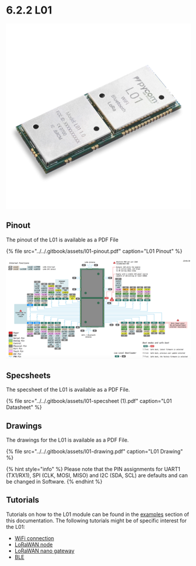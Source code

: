 # 6.2.2 L01

![](../../.gitbook/assets/l01%20%281%29.png)

## Pinout

The pinout of the L01 is available as a PDF File

{% file src="../../.gitbook/assets/l01-pinout.pdf" caption="L01 Pinout" %}

![](../../.gitbook/assets/l01-pinout.png)

## Specsheets

The specsheet of the L01 is available as a PDF File.

{% file src="../../.gitbook/assets/l01-specsheet \(1\).pdf" caption="L01 Datasheet" %}

## Drawings

The drawings for the L01 is available as a PDF File.

{% file src="../../.gitbook/assets/l01-drawing.pdf" caption="L01 Drawing" %}

{% hint style="info" %}
Please note that the PIN assignments for UART1 \(TX1/RX1\), SPI \(CLK, MOSI, MISO\) and I2C \(SDA, SCL\) are defaults and can be changed in Software.
{% endhint %}

## Tutorials

Tutorials on how to the L01 module can be found in the [examples](../../4.-tutorials-and-examples/tutorials.md) section of this documentation. The following tutorials might be of specific interest for the L01:

* [WiFi connection](../../4.-tutorials-and-examples/all/wlan.md)
* [LoRaWAN node](../../4.-tutorials-and-examples/lora/lorawan-abp.md)
* [LoRaWAN nano gateway](../../4.-tutorials-and-examples/lora/lorawan-nano-gateway.md)
* [BLE](../../4.-tutorials-and-examples/all/ble.md)



